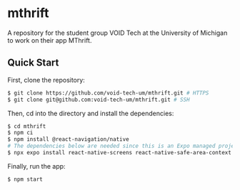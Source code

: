 # mthrift
A repository for the student group VOID Tech at the
University of Michigan to work on their app MThrift. 

## Quick Start

First, clone the repository:
```bash
$ git clone https://github.com/void-tech-um/mthrift.git # HTTPS
$ git clone git@github.com:void-tech-um/mthrift.git # SSH
```

Then, cd into the directory and install the dependencies:
```bash
$ cd mthrift
$ npm ci
$ npm install @react-navigation/native
# The dependencies below are needed since this is an Expo managed project
$ npx expo install react-native-screens react-native-safe-area-context
```

Finally, run the app:
```bash
$ npm start
```
